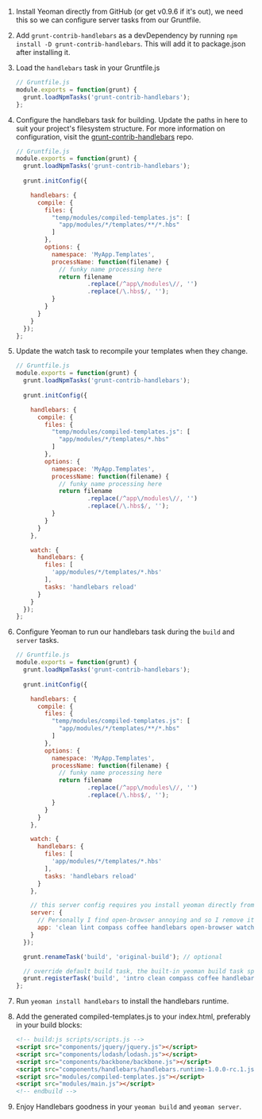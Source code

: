 1. Install Yeoman directly from GitHub (or get v0.9.6 if it's out), we need this so we can configure server tasks from our Gruntfile.

2. Add `grunt-contrib-handlebars` as a devDependency by running `npm install -D grunt-contrib-handlebars`. This will add it to package.json after installing it.

3. Load the `handlebars` task in your Gruntfile.js

    ```javascript
    // Gruntfile.js
    module.exports = function(grunt) {
      grunt.loadNpmTasks('grunt-contrib-handlebars');
    };
    ```

4. Configure the handlebars task for building. Update the paths in here to suit your project's filesystem structure. For more information on configuration, visit the [grunt-contrib-handlebars](https://github.com/gruntjs/grunt-contrib-handlebars) repo.

    ```javascript
    // Gruntfile.js
    module.exports = function(grunt) {
      grunt.loadNpmTasks('grunt-contrib-handlebars');
      
      grunt.initConfig({

        handlebars: {
          compile: {
            files: {
              "temp/modules/compiled-templates.js": [
                "app/modules/*/templates/**/*.hbs"
              ]
            },
            options: {
              namespace: 'MyApp.Templates',
              processName: function(filename) {
                // funky name processing here
                return filename
                        .replace(/^app\/modules\//, '')
                        .replace(/\.hbs$/, '');
              }
            }
          }
        }
      });
    };
    ```

5. Update the watch task to recompile your templates when they change.

    ```javascript
    // Gruntfile.js
    module.exports = function(grunt) {
      grunt.loadNpmTasks('grunt-contrib-handlebars');
      
      grunt.initConfig({

        handlebars: {
          compile: {
            files: {
              "temp/modules/compiled-templates.js": [
                "app/modules/*/templates/*.hbs"
              ]
            },
            options: {
              namespace: 'MyApp.Templates',
              processName: function(filename) {
                // funky name processing here
                return filename
                        .replace(/^app\/modules\//, '')
                        .replace(/\.hbs$/, '');
              }
            }
          }
        },

        watch: {
          handlebars: {
            files: [
              'app/modules/*/templates/*.hbs'
            ],
            tasks: 'handlebars reload'
          }
        }
      });
    };
    ```

6. Configure Yeoman to run our handlebars task during the `build` and `server` tasks.

    ```javascript
    // Gruntfile.js
    module.exports = function(grunt) {
      grunt.loadNpmTasks('grunt-contrib-handlebars');
      
      grunt.initConfig({

        handlebars: {
          compile: {
            files: {
              "temp/modules/compiled-templates.js": [
                "app/modules/*/templates/**/*.hbs"
              ]
            },
            options: {
              namespace: 'MyApp.Templates',
              processName: function(filename) {
                // funky name processing here
                return filename
                        .replace(/^app\/modules\//, '')
                        .replace(/\.hbs$/, '');
              }
            }
          }
        },

        watch: {
          handlebars: {
            files: [
              'app/modules/*/templates/*.hbs'
            ],
            tasks: 'handlebars reload'
          }
        },

        // this server config requires you install yeoman directly from GitHub, it won't work for Yeoman <=0.9.5
        server: {
          // Personally I find open-browser annoying and so I remove it
          app: 'clean lint compass coffee handlebars open-browser watch'
        }
      });

      grunt.renameTask('build', 'original-build'); // optional

      // override default build task, the built-in yeoman build task spits out all the tasks it runs in your command line
      grunt.registerTask('build', 'intro clean compass coffee handlebars mkdirs usemin-handler rjs concat css min img rev usemin manifest copy time');
    };
    ```
7. Run `yeoman install handlebars` to install the handlebars runtime. 

8. Add the generated compiled-templates.js to your index.html, preferably in your build blocks:

    ```html
    <!-- build:js scripts/scripts.js -->
    <script src="components/jquery/jquery.js"></script>
    <script src="components/lodash/lodash.js"></script>
    <script src="components/backbone/backbone.js"></script>
    <script src="components/handlebars/handlebars.runtime-1.0.0-rc.1.js"></script>
    <script src="modules/compiled-templates.js"></script>
    <script src="modules/main.js"></script>
    <!-- endbuild -->
    ```

9. Enjoy Handlebars goodness in your `yeoman build` and `yeoman server`.